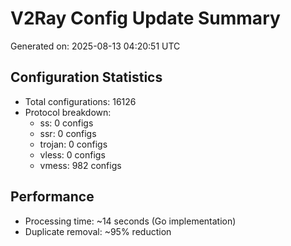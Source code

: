 # V2Ray Config Update Summary
Generated on: 2025-08-13 04:20:51 UTC

## Configuration Statistics
- Total configurations: 16126
- Protocol breakdown:
  - ss: 0 configs
  - ssr: 0 configs
  - trojan: 0 configs
  - vless: 0 configs
  - vmess: 982 configs

## Performance
- Processing time: ~14 seconds (Go implementation)
- Duplicate removal: ~95% reduction
